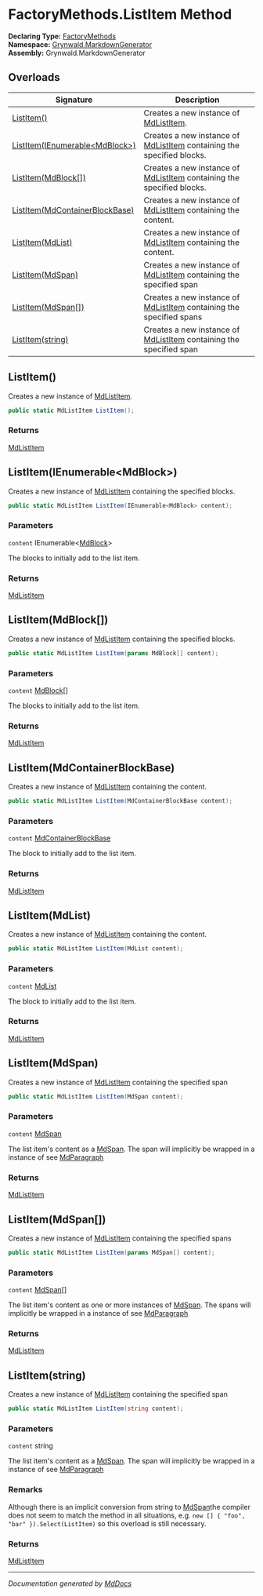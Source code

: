﻿<!--  
  <auto-generated>   
    The contents of this file were generated by a tool.  
    Changes to this file may be list if the file is regenerated  
  </auto-generated>   
-->

# FactoryMethods.ListItem Method

**Declaring Type:** [FactoryMethods](../index.md)  
**Namespace:** [Grynwald.MarkdownGenerator](../../index.md)  
**Assembly:** Grynwald.MarkdownGenerator

## Overloads

| Signature                                                       | Description                                                                                        |
| --------------------------------------------------------------- | -------------------------------------------------------------------------------------------------- |
| [ListItem()](#listitem)                                         | Creates a new instance of [MdListItem](../../MdListItem/index.md).                                 |
| [ListItem(IEnumerable\<MdBlock\>)](#listitemienumerablemdblock) | Creates a new instance of [MdListItem](../../MdListItem/index.md) containing the specified blocks. |
| [ListItem(MdBlock\[\])](#listitemmdblock)                       | Creates a new instance of [MdListItem](../../MdListItem/index.md) containing the specified blocks. |
| [ListItem(MdContainerBlockBase)](#listitemmdcontainerblockbase) | Creates a new instance of [MdListItem](../../MdListItem/index.md) containing the content.          |
| [ListItem(MdList)](#listitemmdlist)                             | Creates a new instance of [MdListItem](../../MdListItem/index.md) containing the content.          |
| [ListItem(MdSpan)](#listitemmdspan)                             | Creates a new instance of [MdListItem](../../MdListItem/index.md) containing the specified span    |
| [ListItem(MdSpan\[\])](#listitemmdspan)                         | Creates a new instance of [MdListItem](../../MdListItem/index.md) containing the specified spans   |
| [ListItem(string)](#listitemstring)                             | Creates a new instance of [MdListItem](../../MdListItem/index.md) containing the specified span    |

## ListItem()

Creates a new instance of [MdListItem](../../MdListItem/index.md).

```csharp
public static MdListItem ListItem();
```

### Returns

[MdListItem](../../MdListItem/index.md)

## ListItem(IEnumerable\<MdBlock\>)

Creates a new instance of [MdListItem](../../MdListItem/index.md) containing the specified blocks.

```csharp
public static MdListItem ListItem(IEnumerable<MdBlock> content);
```

### Parameters

`content`  IEnumerable\<[MdBlock](../../MdBlock/index.md)\>

The blocks to initially add to the list item.

### Returns

[MdListItem](../../MdListItem/index.md)

## ListItem(MdBlock\[\])

Creates a new instance of [MdListItem](../../MdListItem/index.md) containing the specified blocks.

```csharp
public static MdListItem ListItem(params MdBlock[] content);
```

### Parameters

`content`  [MdBlock](../../MdBlock/index.md)\[\]

The blocks to initially add to the list item.

### Returns

[MdListItem](../../MdListItem/index.md)

## ListItem(MdContainerBlockBase)

Creates a new instance of [MdListItem](../../MdListItem/index.md) containing the content.

```csharp
public static MdListItem ListItem(MdContainerBlockBase content);
```

### Parameters

`content`  [MdContainerBlockBase](../../MdContainerBlockBase/index.md)

The block to initially add to the list item.

### Returns

[MdListItem](../../MdListItem/index.md)

## ListItem(MdList)

Creates a new instance of [MdListItem](../../MdListItem/index.md) containing the content.

```csharp
public static MdListItem ListItem(MdList content);
```

### Parameters

`content`  [MdList](../../MdList/index.md)

The block to initially add to the list item.

### Returns

[MdListItem](../../MdListItem/index.md)

## ListItem(MdSpan)

Creates a new instance of [MdListItem](../../MdListItem/index.md) containing the specified span

```csharp
public static MdListItem ListItem(MdSpan content);
```

### Parameters

`content`  [MdSpan](../../MdSpan/index.md)

The list item's content as a [MdSpan](../../MdSpan/index.md).  The span will implicitly be wrapped in a instance of see [MdParagraph](../../MdParagraph/index.md)

### Returns

[MdListItem](../../MdListItem/index.md)

## ListItem(MdSpan\[\])

Creates a new instance of [MdListItem](../../MdListItem/index.md) containing the specified spans

```csharp
public static MdListItem ListItem(params MdSpan[] content);
```

### Parameters

`content`  [MdSpan](../../MdSpan/index.md)\[\]

The list item's content as one or more instances of [MdSpan](../../MdSpan/index.md).  The spans will implicitly be wrapped in a instance of see [MdParagraph](../../MdParagraph/index.md)

### Returns

[MdListItem](../../MdListItem/index.md)

## ListItem(string)

Creates a new instance of [MdListItem](../../MdListItem/index.md) containing the specified span

```csharp
public static MdListItem ListItem(string content);
```

### Parameters

`content`  string

The list item's content as a [MdSpan](../../MdSpan/index.md).  The span will implicitly be wrapped in a instance of see [MdParagraph](../../MdParagraph/index.md)

### Remarks

Although there is an implicit conversion from string to [MdSpan](../../MdSpan/index.md)the compiler does not seem to match the method in all situations, e.g. `new [] { "foo", "bar" }).Select(ListItem)` so this overload is still necessary.

### Returns

[MdListItem](../../MdListItem/index.md)

___

*Documentation generated by [MdDocs](https://github.com/ap0llo/mddocs)*
